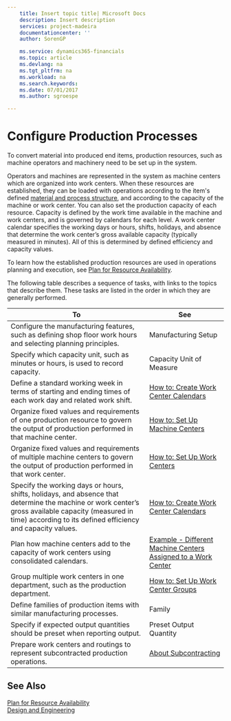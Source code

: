 ```yaml
---
    title: Insert topic title| Microsoft Docs
    description: Insert description
    services: project-madeira
    documentationcenter: ''
    author: SorenGP

    ms.service: dynamics365-financials
    ms.topic: article
    ms.devlang: na
    ms.tgt_pltfrm: na
    ms.workload: na
    ms.search.keywords:
    ms.date: 07/01/2017
    ms.author: sgroespe

---
```

# Configure Production Processes
To convert material into produced end items, production resources, such as machine operators and machinery need to be set up in the system.  
  
 Operators and machines are represented in the system as machine centers which are organized into work centers. When these resources are established, they can be loaded with operations according to the item's defined [material and process structure](../define-material-and-process-structure.md), and according to the capacity of the machine or work center. You can also set the production capacity of each resource. Capacity is defined by the work time available in the machine and work centers, and is governed by calendars for each level. A work center calendar specifies the working days or hours, shifts, holidays, and absence that determine the work center’s gross available capacity \(typically measured in minutes\). All of this is determined by defined efficiency and capacity values.  
  
 To learn how the established production resources are used in operations planning and execution, see [Plan for Resource Availability](../execute-production.md).  
  
 The following table describes a sequence of tasks, with links to the topics that describe them. These tasks are listed in the order in which they are generally performed.  
  
|**To**|**See**|  
|------------|-------------|  
|Configure the manufacturing features, such as defining shop floor work hours and selecting planning principles.|Manufacturing Setup|  
|Specify which capacity unit, such as minutes or hours, is used to record capacity.|Capacity Unit of Measure|  
|Define a standard working week in terms of starting and ending times of each work day and related work shift.|[How to: Create Work Center Calendars](../how-to-create-work-center-calendars.md)|  
|Organize fixed values and requirements of one production resource to govern the output of production performed in that machine center.|[How to: Set Up Machine Centers](../how-to-set-up-machine-centers.md)|  
|Organize fixed values and requirements of multiple machine centers to govern the output of production performed in that work center.|[How to: Set Up Work Centers](../how-to-set-up-work-centers.md)|  
|Specify the working days or hours, shifts, holidays, and absence that determine the machine or work center’s gross available capacity \(measured in time\) according to its defined efficiency and capacity values.|[How to: Create Work Center Calendars](../how-to-create-work-center-calendars.md)|  
|Plan how machine centers add to the capacity of work centers using consolidated calendars.|[Example - Different Machine Centers Assigned  to a Work Center](../example-different-machine-centers-assigned-to-a-work-center.md)|  
|Group multiple work centers in one department, such as the production department.|[How to: Set Up Work Center Groups](../how-to-set-up-work-center-groups.md)|  
|Define families of production items with similar manufacturing processes.|Family|  
|Specify if expected output quantities should be preset when reporting output.|Preset Output Quantity|  
|Prepare work centers and routings to represent subcontracted production operations.|[About Subcontracting](../about-subcontracting.md)|  
  
## See Also  
 [Plan for Resource Availability](../plan-for-resource-availability.md)   
 [Design and Engineering](../design-and-engineering.md)